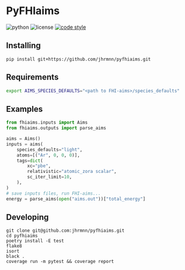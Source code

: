 # PyFHIaims

![python](https://img.shields.io/badge/python-3.7%7C3.8-blue)
![license](https://img.shields.io/badge/license-MPL--2.0-orange)
[![code style](https://img.shields.io/badge/code%20style-black-202020.svg)](https://github.com/ambv/black)

## Installing

```
pip install git+https://github.com/jhrmnn/pyfhiaims.git
```

## Requirements

```bash
export AIMS_SPECIES_DEFAULTS="<path to FHI-aims>/species_defaults"
```

## Examples

```python
from fhiaims.inputs import Aims
from fhiaims.outputs import parse_aims

aims = Aims()
inputs = aims(
    species_defaults="light",
    atoms=[("Ar", 0, 0, 0)],
    tags=dict(
        xc="pbe",
        relativistic="atomic_zora scalar",
        sc_iter_limit=10,
    ),
)
# save inputs files, run FHI-aims...
energy = parse_aims(open("aims.out"))["total_energy"]
```

## Developing

```
git clone git@github.com:jhrmnn/pyfhiaims.git
cd pyfhiaims
poetry install -E test
flake8
isort
black .
coverage run -m pytest && coverage report
```
